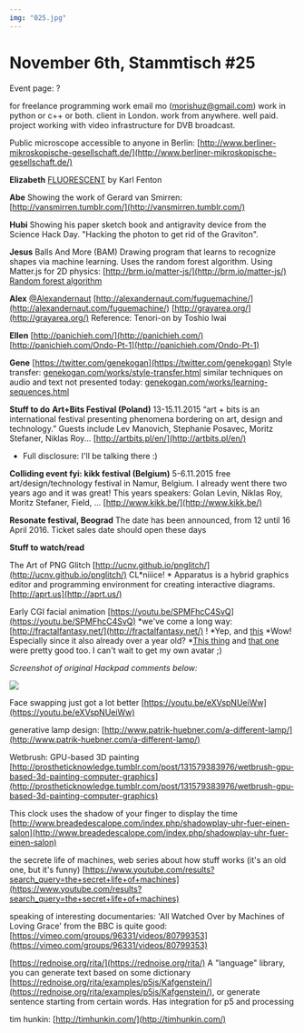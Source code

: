 ```yaml
---
img: "025.jpg"
---
```


# **November 6th, Stammtisch #25**

Event page: ?

for freelance programming work email mo (morishuz@gmail.com)
work in python or c++ or both. client in London. work from anywhere. well paid. project working with video infrastructure for DVB broadcast.

Public microscope accessible to anyone in Berlin: 
[http://www.berliner-mikroskopische-gesellschaft.de/](http://www.berliner-mikroskopische-gesellschaft.de/)

**Elizabeth**
[FLUORESCENT](https://vimeo.com/142902750) by Karl Fenton

**Abe**
Showing the work of Gerard van Smirren: [http://vansmirren.tumblr.com/](http://vansmirren.tumblr.com/)

**Hubi**
Showing his paper sketch book and antigravity device from the Science Hack Day. "Hacking the photon to get rid of the Graviton".

**Jesus**
Balls And More (BAM) Drawing program that learns to recognize shapes via machine learning. Uses the random forest algorithm.
Using Matter.js for 2D physics: [http://brm.io/matter-js/](http://brm.io/matter-js/)
[Random forest algorithm](https://en.wikipedia.org/wiki/Random_forest)

**Alex**
[@Alexandernaut](http://twitter.com/alexandernaut)
[http://alexandernaut.com/fuguemachine/](http://alexandernaut.com/fuguemachine/)
[http://grayarea.org/](http://grayarea.org/)
Reference: Tenori-on by Toshio Iwai

**Ellen**
[http://panichieh.com/](http://panichieh.com/)
[http://panichieh.com/Ondo-Pt-1](http://panichieh.com/Ondo-Pt-1)

**Gene**
[https://twitter.com/genekogan](https://twitter.com/genekogan)
Style transfer: [genekogan.com/works/style-transfer.html](https://genekogan.com/works/style-transfer.html)
similar techniques on audio and text not presented today: [genekogan.com/works/learning-sequences.html](https://genekogan.com/works/learning-sequences.html)


**Stuff to do**
**Art+Bits Festival (Poland)**
13-15.11.2015
“art + bits is an international festival presenting phenomena bordering on art, design and technology.”
Guests include Lev Manovich, Stephanie Posavec, Moritz Stefaner, Niklas Roy...
[http://artbits.pl/en/](http://artbits.pl/en/)
* Full disclosure: I'll be talking there :)

**Colliding event fyi: kikk festival (Belgium)**
5-6.11.2015
free art/design/technology festival in Namur, Belgium. I already went there two years ago and it was great! This years speakers: Golan Levin, Niklas Roy, Moritz Stefaner,  Field, ...
[http://www.kikk.be/](http://www.kikk.be/)

**Resonate festival, Beograd**
The date has been announced, from 12 until 16 April 2016. Ticket sales date should open these days

**Stuff to watch/read**

The Art of PNG Glitch
[http://ucnv.github.io/pnglitch/](http://ucnv.github.io/pnglitch/)
CL*niiice!
*
Apparatus is a hybrid graphics editor and programming environment for creating interactive diagrams.
[http://aprt.us](http://aprt.us/)

Early CGI facial animation
[https://youtu.be/SPMFhcC4SvQ](https://youtu.be/SPMFhcC4SvQ)
*we've come a long way: [http://fractalfantasy.net/](http://fractalfantasy.net/) !
*Yep, and [this](https://www.youtube.com/watch?v=8qeOFibRmoo) 
*Wow! Especially since it also already over a year old?
*[This thing](https://youtu.be/HjHiC0mt4Ts) and [that one](https://www.youtube.com/watch?v=lTC3k9Iv4r0) were pretty good too. I can't wait to get my own avatar ;)

*Screenshot of original Hackpad comments below:*

![](https://d2mxuefqeaa7sj.cloudfront.net/s_039437B60E1187F9C871082963DC205ABD2D9B9CE487F1D586F6E4ACCB9A0F32_1463826539838_Capture+decran+2016-05-21+a+12.28.23.jpg)


Face swapping just got a lot better
[https://youtu.be/eXVspNUeiWw](https://youtu.be/eXVspNUeiWw)

generative lamp design: [http://www.patrik-huebner.com/a-different-lamp/](http://www.patrik-huebner.com/a-different-lamp/)

Wetbrush: GPU-based 3D painting [http://prostheticknowledge.tumblr.com/post/131579383976/wetbrush-gpu-based-3d-painting-computer-graphics](http://prostheticknowledge.tumblr.com/post/131579383976/wetbrush-gpu-based-3d-painting-computer-graphics)

This clock uses the shadow of your finger to display the time
[http://www.breadedescalope.com/index.php/shadowplay-uhr-fuer-einen-salon](http://www.breadedescalope.com/index.php/shadowplay-uhr-fuer-einen-salon)

the secrete life of machines, web series about how stuff works (it's an old one, but it's funny)
[https://www.youtube.com/results?search_query=the+secret+life+of+machines](https://www.youtube.com/results?search_query=the+secret+life+of+machines)

speaking of interesting documentaries: 'All Watched Over by Machines of Loving Grace' from the BBC is quite good: [https://vimeo.com/groups/96331/videos/80799353](https://vimeo.com/groups/96331/videos/80799353)

[https://rednoise.org/rita/](https://rednoise.org/rita/)
A "language" library, you can generate text based on some dictionary
[https://rednoise.org/rita/examples/p5js/Kafgenstein/](https://rednoise.org/rita/examples/p5js/Kafgenstein/), or generate sentence starting from certain words. Has integration for p5 and processing

tim hunkin:
[http://timhunkin.com/](http://timhunkin.com/)


